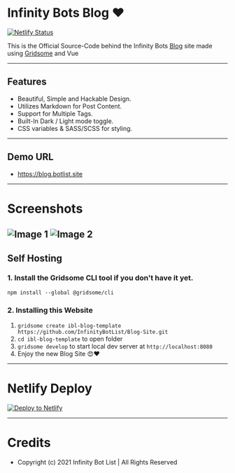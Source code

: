 # Infinity Bots Blog ❤️

[![Netlify Status](https://api.netlify.com/api/v1/badges/107958b5-31b7-472a-a222-c81e42fec68b/deploy-status)](https://app.netlify.com/sites/kind-curie-9d1c56/deploys)

This is the Official Source-Code behind the Infinity Bots [Blog](https://blog.botlist.site) site made using [Gridsome](https://gridsome.org/) and Vue

---

## Features
- Beautiful, Simple and Hackable Design.
- Utilizes Markdown for Post Content.
- Support for Multiple Tags.
- Built-In Dark / Light mode toggle.
- CSS variables & SASS/SCSS for styling.

---

## Demo URL
* https://blog.botlist.site

---

# Screenshots
![Image 1](https://js.makes-me-horny.wtf/0f0080.png)
![Image 2](https://js.makes-me-horny.wtf/8ebf30.png)
---

## Self Hosting

### 1. Install the Gridsome CLI tool if you don't have it yet.

`npm install --global @gridsome/cli`

### 2. Installing this Website

1. `gridsome create ibl-blog-template https://github.com/InfinityBotList/Blog-Site.git`
2. `cd ibl-blog-template` to open folder
3. `gridsome develop` to start local dev server at `http://localhost:8080`
4. Enjoy the new Blog Site 😍❤️

---

# Netlify Deploy

[![Deploy to Netlify](https://www.netlify.com/img/deploy/button.svg)](https://app.netlify.com/start/deploy?repository=https://github.com/InfinityBotList/Blog-Site)

---

# Credits
* Copyright (c) 2021 Infinity Bot List | All Rights Reserved
